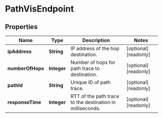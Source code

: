 

# PathVisEndpoint


## Properties

| Name | Type | Description | Notes |
|------------ | ------------- | ------------- | -------------|
|**ipAddress** | **String** | IP address of the hop destination. |  [optional] [readonly] |
|**numberOfHops** | **Integer** | Number of hops for path trace to destination. |  [optional] [readonly] |
|**pathId** | **String** | Unique ID of path trace. |  [optional] [readonly] |
|**responseTime** | **Integer** | RTT of the path trace to the destination in milliseconds. |  [optional] [readonly] |



